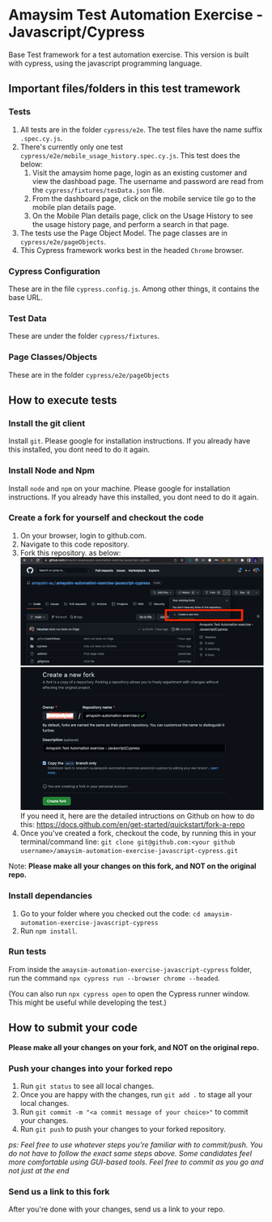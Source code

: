 # Amaysim Test Automation Exercise - Javascript/Cypress

Base Test framework for a test automation exercise. This version is built with cypress, using the javascript programming language.

## Important files/folders in this test tramework

### Tests
1. All tests are in the folder `cypress/e2e`. The test files have the name suffix `.spec.cy.js`.
1. There's currently only one test `cypress/e2e/mobile_usage_history.spec.cy.js`. This test does the below:
   1. Visit the amaysim home page, login as an existing customer and view the dashboad page. The username and password are read from the `cypress/fixtures/tesData.json` file.
   1. From the dashboard page, click on the mobile service tile go to the mobile plan details page.
   1. On the Mobile Plan details page, click on the Usage History to see the usage history page, and perform a search in that page.
1. The tests use the Page Object Model. The page classes are in `cypress/e2e/pageObjects`.
1. This Cypress framework works best in the headed `Chrome` browser.

### Cypress Configuration
These are in the file `cypress.config.js`. Among other things, it contains the base URL.

### Test Data
These are under the folder `cypress/fixtures`.

### Page Classes/Objects
These are in the folder `cypress/e2e/pageObjects`

## How to execute tests

### Install the git client
Install `git`. Please google for installation instructions. If you already have this installed, you dont need to do it again.

### Install Node and Npm
Install `node` and `npm` on your machine. Please google for installation instructions. If you already have this installed, you dont need to do it again.

### Create a fork for yourself and checkout the code
1. On your browser, login to github.com.
1. Navigate to this code repository.
1. Fork this repository. as below:
![Fork](/readme-assets/fork.png)
![New Fork](/readme-assets/new_fork.png)
If you need it, here are the detailed intructions on Github on how to do this: https://docs.github.com/en/get-started/quickstart/fork-a-repo
1. Once you've created a fork, checkout the code, by running this in your terminal/command line: `git clone git@github.com:<your github username>/amaysim-automation-exercise-javascript-cypress.git`

Note: **Please make all your changes on this fork, and NOT on the original repo.**

### Install dependancies
1. Go to your folder where you checked out the code: `cd amaysim-automation-exercise-javascript-cypress`
1. Run `npm install`.

### Run tests
From inside the `amaysim-automation-exercise-javascript-cypress` folder, run the command `npx cypress run --browser chrome --headed`.

(You can also run `npx cypress open` to open the Cypress runner window. This might be useful while developing the test.)

## How to submit your code

**Please make all your changes on your fork, and NOT on the original repo.**

### Push your changes into your forked repo
1. Run `git status` to see all local changes.
2. Once you are happy with the changes, run `git add .` to stage all your local changes.
3. Run `git commit -m "<a commit message of your choice>"` to commit your changes.
4. Run `git push` to push your changes to your forked repository.

*ps: Feel free to use whatever steps you're familiar with to commit/push. You do not have to follow the exact same steps above. Some candidates feel more comfortable using GUI-based tools. Feel free to commit as you go and not just at the end*

### Send us a link to this fork
After you're done with your changes, send us a link to your repo.